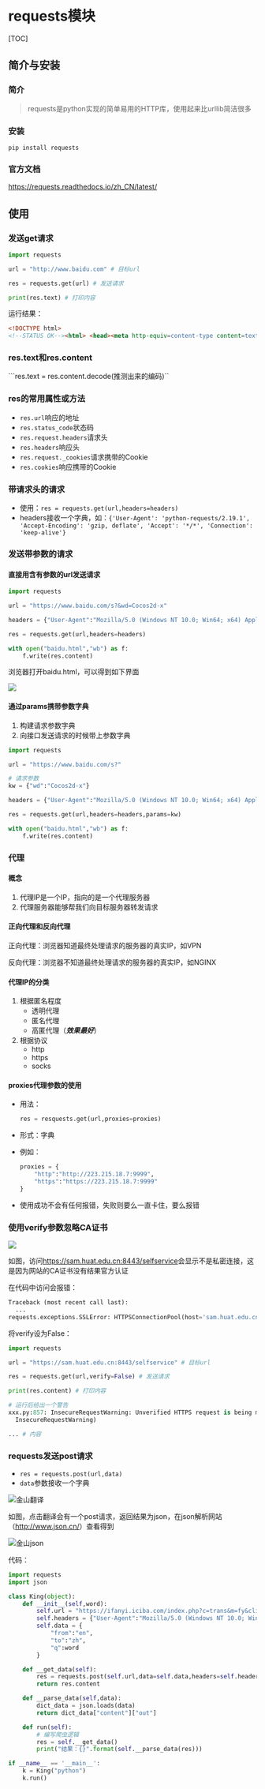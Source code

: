 # requests模块

[TOC]

## 简介与安装

### 简介

> requests是python实现的简单易用的HTTP库，使用起来比urllib简洁很多

### 安装

```shell
pip install requests
```

### 官方文档

<https://requests.readthedocs.io/zh_CN/latest/>

## 使用

### 发送get请求

```python
import requests

url = "http://www.baidu.com" # 目标url

res = requests.get(url) # 发送请求

print(res.text) # 打印内容
```

运行结果：

```html
<!DOCTYPE html>
<!--STATUS OK--><html> <head><meta http-equiv=content-type content=text/html;charset=utf-8><meta http-equiv=X-UA-Compatible content=IE=Edge><meta content=always name=referrer><link rel=stylesheet type=text/css href=http://s1.bdstatic.com/r/www/cache/bdorz/baidu.min.css><title>ç¾åº¦ä¸ä¸ï¼ä½ å°±ç¥é</title></head> <body link=#0000cc> <div id=wrapper> <div id=head> <div class=head_wrapper> <div class=s_form> <div class=s_form_wrapper> <div id=lg> <img hidefocus=true src=//www.baidu.com/img/bd_logo1.png width=270 height=129> </div> <form id=form name=f action=//www.baidu.com/s class=fm> <input type=hidden name=bdorz_come value=1> <input type=hidden name=ie value=utf-8> <input type=hidden name=f value=8> <input type=hidden name=rsv_bp value=1> <input type=hidden name=rsv_idx value=1> <input type=hidden name=tn value=baidu><span class="bg s_ipt_wr"><input id=kw name=wd class=s_ipt value maxlength=255 autocomplete=off autofocus></span><span class="bg s_btn_wr"><input type=submit id=su value=ç¾åº¦ä¸ä¸ class="bg s_btn"></span> </form> </div> </div> <div id=u1> <a href=http://news.baidu.com name=tj_trnews class=mnav>æ°é»</a> <a href=http://www.hao123.com name=tj_trhao123 class=mnav>hao123</a> <a href=http://map.baidu.com name=tj_trmap class=mnav>å°å¾</a> <a href=http://v.baidu.com name=tj_trvideo class=mnav>è§é¢</a> <a href=http://tieba.baidu.com name=tj_trtieba class=mnav>è´´å§</a> <noscript> <a href=http://www.baidu.com/bdorz/login.gif?login&amp;tpl=mn&amp;u=http%3A%2F%2Fwww.baidu.com%2f%3fbdorz_come%3d1 name=tj_login class=lb>ç»å½</a> </noscript> <script>document.write('<a href="http://www.baidu.com/bdorz/login.gif?login&tpl=mn&u='+ encodeURIComponent(window.location.href+ (window.location.search === "" ? "?" : "&")+ "bdorz_come=1")+ '" name="tj_login" class="lb">ç»å½</a>');</script> <a href=//www.baidu.com/more/ name=tj_briicon class=bri style="display: block;">æ´å¤äº§å</a> </div> </div> </div> <div id=ftCon> <div id=ftConw> <p id=lh> <a href=http://home.baidu.com>å³äºç¾åº¦</a> <a href=http://ir.baidu.com>About Baidu</a> </p> <p id=cp>&copy;2017&nbsp;Baidu&nbsp;<a href=http://www.baidu.com/duty/>ä½¿ç¨ç¾åº¦åå¿è¯»</a>&nbsp; <a href=http://jianyi.baidu.com/ class=cp-feedback>æè§åé¦</a>&nbsp;äº¬ICPè¯030173å·&nbsp; <img src=//www.baidu.com/img/gs.gif> </p> </div> </div> </div> </body> </html>
```

### res.text和res.content

```res.text = res.content.decode(推测出来的编码)``

### res的常用属性或方法

* ```res.url```响应的地址
* ```res.status_code```状态码
* ```res.request.headers```请求头
* ```res.headers```响应头
* ```res.request._cookies```请求携带的Cookie
* ```res.cookies```响应携带的Cookie

### 带请求头的请求

* 使用：```res = requests.get(url,headers=headers)```
* headers接收一个字典，如：```{'User-Agent': 'python-requests/2.19.1', 'Accept-Encoding': 'gzip, deflate', 'Accept': '*/*', 'Connection': 'keep-alive'}```

### 发送带参数的请求

#### 直接用含有参数的url发送请求

```python
import requests

url = "https://www.baidu.com/s?&wd=Cocos2d-x"

headers = {"User-Agent":"Mozilla/5.0 (Windows NT 10.0; Win64; x64) AppleWebKit/537.36 (KHTML, like Gecko) Chrome/88.0.4324.96 Safari/537.36"}

res = requests.get(url,headers=headers)

with open("baidu.html","wb") as f:
    f.write(res.content)
```

浏览器打开baidu.html，可以得到如下界面

![](./image/百度Cocos.png)

#### 通过params携带参数字典

1. 构建请求参数字典
2. 向接口发送请求的时候带上参数字典

```python
import requests

url = "https://www.baidu.com/s?"

# 请求参数
kw = {"wd":"Cocos2d-x"}

headers = {"User-Agent":"Mozilla/5.0 (Windows NT 10.0; Win64; x64) AppleWebKit/537.36 (KHTML, like Gecko) Chrome/88.0.4324.96 Safari/537.36"}

res = requests.get(url,headers=headers,params=kw)

with open("baidu.html","wb") as f:
    f.write(res.content)
```



### 代理

#### 概念

1. 代理IP是一个IP，指向的是一个代理服务器
2. 代理服务器能够帮我们向目标服务器转发请求

#### 正向代理和反向代理

正向代理：浏览器知道最终处理请求的服务器的真实IP，如VPN

反向代理：浏览器不知道最终处理请求的服务器的真实IP，如NGINX

#### 代理IP的分类

1. 根据匿名程度
   * 透明代理
   * 匿名代理
   * 高匿代理（***效果最好***）
2. 根据协议
   * http
   * https
   * socks

#### proxies代理参数的使用

* 用法：

  ```python
  res = resquests.get(url,proxies=proxies)
  ```

* 形式：字典

* 例如：

  ```python
  proxies = {
      "http":"http://223.215.18.7:9999",
      "https":"https://223.215.18.7:9999"
  }
  ```

* 使用成功不会有任何报错，失败则要么一直卡住，要么报错

### 使用verify参数忽略CA证书

![](./image/CA.png)

如图，访问<https://sam.huat.edu.cn:8443/selfservice>会显示不是私密连接，这是因为网站的CA证书没有结果官方认证

在代码中访问会报错：

```python
Traceback (most recent call last):
  ...
requests.exceptions.SSLError: HTTPSConnectionPool(host='sam.huat.edu.cn', port=8443): Max retries exceeded with url: /selfservice (Caused by SSLError(SSLError("bad handshake: Error([('SSL routines', 'ssl3_get_server_certificate', 'certificate verify failed')])")))
```

将verify设为False：

```python
import requests

url = "https://sam.huat.edu.cn:8443/selfservice" # 目标url

res = requests.get(url,verify=False) # 发送请求

print(res.content) # 打印内容

# 运行后给出一个警告
xxx.py:857: InsecureRequestWarning: Unverified HTTPS request is being made. Adding certificate verification is strongly advised. See: https://urllib3.readthedocs.io/en/latest/advanced-usage.html#ssl-warnings
  InsecureRequestWarning)

... # 内容
```

### requests发送post请求

* ```res = requests.post(url,data)```
* ```data```参数接收一个字典

![金山翻译](./image\金山翻译.png)

如图，点击翻译会有一个post请求，返回结果为json，在json解析网站（<http://www.json.cn/>）查看得到

![金山json](./image\金山json.png)

代码：

```python
import requests
import json

class King(object):
    def __init__(self,word):
        self.url = "https://ifanyi.iciba.com/index.php?c=trans&m=fy&client=6&auth_user=key_ciba&sign=36ebcee871aa270a"
        self.headers = {"User-Agent":"Mozilla/5.0 (Windows NT 10.0; Win64; x64) AppleWebKit/537.36 (KHTML, like Gecko) Chrome/88.0.4324.96 Safari/537.36"}
        self.data = {
            "from":"en",
            "to":"zh",
            "q":word
        }

    def __get_data(self):
        res = requests.post(self.url,data=self.data,headers=self.headers)
        return res.content

    def __parse_data(self,data):
        dict_data = json.loads(data)
        return dict_data["content"]["out"]

    def run(self):
        # 编写爬虫逻辑
        res = self.__get_data()
        print("结果：{}".format(self.__parse_data(res)))

if __name__ == '__main__':
    k = King("python")
    k.run()
```

